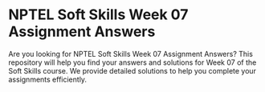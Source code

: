 # NPTEL Soft Skills Week 07 Assignment Answers

Are you looking for NPTEL Soft Skills Week 07 Assignment Answers? This repository will help you find your answers and solutions for Week 07 of the Soft Skills course. We provide detailed solutions to help you complete your assignments efficiently.